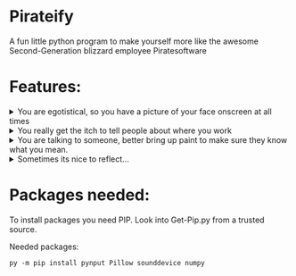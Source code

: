 # Pirateify
A fun little python program to make yourself more like the awesome Second-Generation blizzard employee Piratesoftware

# Features:

<details> 
  <summary>You are egotistical, so you have a picture of your face onscreen at all times</summary>
  <p>Creates a "DVD" style bouncing photo of Thor</p>
</details>

<details> 
  <summary>You really get the itch to tell people about where you work</summary>
  <p>There is a 1 in 5 chance to type out a Piratesoftware Quote every minute</p>
</details>

<details> 
  <summary>You are talking to someone, better bring up paint to make sure they know what you mean.</summary>
  <p>If the main windows microphone is detected having significant noise for more than 5 seconds (1 second grace period), it has a 30% chance to bring up paint with a 3 minute cooldown period.</p>
</details>

<details> 
  <summary>Sometimes its nice to reflect...</summary>
  <p>At a random time between 15s and 10m you have a chance to: Open Battle Eye, Visit Blizzard's website, Open paint, open heartbound.</p>
</details>


# Packages needed:

To install packages you need PIP. Look into Get-Pip.py from a trusted source.

Needed packages:

```py -m pip install pynput Pillow sounddevice numpy```
